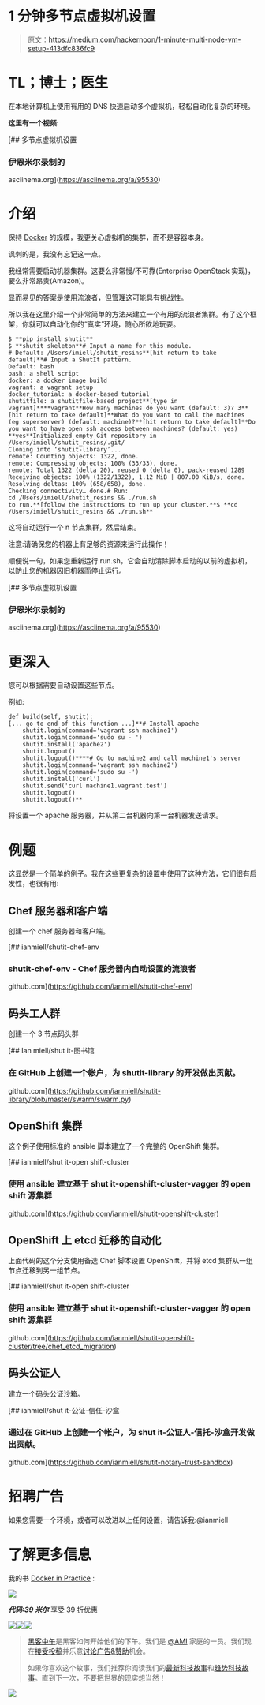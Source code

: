 # 1 分钟多节点虚拟机设置

> 原文：<https://medium.com/hackernoon/1-minute-multi-node-vm-setup-413dfc836fc9>

# TL；博士；医生

在本地计算机上使用有用的 DNS 快速启动多个虚拟机，轻松自动化复杂的环境。

**这里有一个视频:**

[](https://asciinema.org/a/95530) [## 多节点虚拟机设置

### 伊恩米尔录制的

asciinema.org](https://asciinema.org/a/95530) 

# 介绍

保持 [Docker](https://hackernoon.com/tagged/docker) 的规模，我更关心虚拟机的集群，而不是容器本身。

讽刺的是，我没有忘记这一点。

我经常需要启动机器集群。这要么非常慢/不可靠(Enterprise OpenStack 实现)，要么非常昂贵(Amazon)。

显而易见的答案是使用流浪者，但[管理](https://hackernoon.com/tagged/managing)这可能具有挑战性。

所以我在这里介绍一个非常简单的方法来建立一个有用的流浪者集群。有了这个框架，你就可以自动化你的“真实”环境，随心所欲地玩耍。

```
$ **pip install shutit**
$ **shutit skeleton**# Input a name for this module.
# Default: /Users/imiell/shutit_resins**[hit return to take default]**# Input a ShutIt pattern.
Default: bash
bash: a shell script
docker: a docker image build
vagrant: a vagrant setup
docker_tutorial: a docker-based tutorial
shutitfile: a shutitfile-based project**[type in vagrant]****vagrant**How many machines do you want (default: 3)? 3**[hit return to take default]**What do you want to call the machines (eg superserver) (default: machine)?**[hit return to take default]**Do you want to have open ssh access between machines? (default: yes) **yes**Initialized empty Git repository in /Users/imiell/shutit_resins/.git/
Cloning into ‘shutit-library’...
remote: Counting objects: 1322, done.
remote: Compressing objects: 100% (33/33), done.
remote: Total 1322 (delta 20), reused 0 (delta 0), pack-reused 1289
Receiving objects: 100% (1322/1322), 1.12 MiB | 807.00 KiB/s, done.
Resolving deltas: 100% (658/658), done.
Checking connectivity… done.# Run:
cd /Users/imiell/shutit_resins && ./run.sh
to run.**[follow the instructions to run up your cluster.**$ **cd /Users/imiell/shutit_resins && ./run.sh**
```

这将自动运行一个 n 节点集群，然后结束。

注意:请确保您的机器上有足够的资源来运行此操作！

顺便说一句，如果您重新运行 run.sh，它会自动清除脚本启动的以前的虚拟机，以防止您的机器因旧机器而停止运行。

[](https://asciinema.org/a/95530) [## 多节点虚拟机设置

### 伊恩米尔录制的

asciinema.org](https://asciinema.org/a/95530) 

# 更深入

您可以根据需要自动设置这些节点。

例如:

```
def build(self, shutit):
[... go to end of this function ...]**# Install apache
    shutit.login(command='vagrant ssh machine1')
    shutit.login(command='sudo su - ')
    shutit.install('apache2')
    shutit.logout()
    shutit.logout()****# Go to machine2 and call machine1's server
    shutit.login(command='vagrant ssh machine2')
    shutit.login(command='sudo su -')
    shutit.install('curl')
    shutit.send('curl machine1.vagrant.test')
    shutit.logout()
    shutit.logout()**
```

将设置一个 apache 服务器，并从第二台机器向第一台机器发送请求。

# **例题**

这显然是一个简单的例子。我在这些更复杂的设置中使用了这种方法，它们很有启发性，也很有用:

## Chef 服务器和客户端

创建一个 chef 服务器和客户端。

[](https://github.com/ianmiell/shutit-chef-env) [## ianmiell/shutit-chef-env

### shutit-chef-env - Chef 服务器内自动设置的流浪者

github.com](https://github.com/ianmiell/shutit-chef-env) 

## 码头工人群

创建一个 3 节点码头群

[](https://github.com/ianmiell/shutit-library/blob/master/swarm/swarm.py) [## Ian miell/shut it-图书馆

### 在 GitHub 上创建一个帐户，为 shutit-library 的开发做出贡献。

github.com](https://github.com/ianmiell/shutit-library/blob/master/swarm/swarm.py) 

## OpenShift 集群

这个例子使用标准的 ansible 脚本建立了一个完整的 OpenShift 集群。

[](https://github.com/ianmiell/shutit-openshift-cluster) [## ianmiell/shut it-open shift-cluster

### 使用 ansible 建立基于 shut it-openshift-cluster-vagger 的 open shift 源集群

github.com](https://github.com/ianmiell/shutit-openshift-cluster) 

## OpenShift 上 etcd 迁移的自动化

上面代码的这个分支使用备选 Chef 脚本设置 OpenShift，并将 etcd 集群从一组节点迁移到另一组节点。

[](https://github.com/ianmiell/shutit-openshift-cluster/tree/chef_etcd_migration) [## ianmiell/shut it-open shift-cluster

### 使用 ansible 建立基于 shut it-openshift-cluster-vagger 的 open shift 源集群

github.com](https://github.com/ianmiell/shutit-openshift-cluster/tree/chef_etcd_migration) 

## 码头公证人

建立一个码头公证沙箱。

[](https://github.com/ianmiell/shutit-notary-trust-sandbox) [## ianmiell/shut it-公证-信任-沙盒

### 通过在 GitHub 上创建一个帐户，为 shut it-公证人-信托-沙盒开发做出贡献。

github.com](https://github.com/ianmiell/shutit-notary-trust-sandbox) 

# 招聘广告

如果您需要一个环境，或者可以改进以上任何设置，请告诉我:@ianmiell

# 了解更多信息

我的书 [Docker in Practice](http://manning.com/miell/?a_aid=zwischenzugs&a_bid=e0d48f62) :

![](img/b89fe083a23c57654b75ab6836751a4a.png)

***代码:39 米尔*** 享受 39 折优惠

[![](img/50ef4044ecd4e250b5d50f368b775d38.png)](http://bit.ly/HackernoonFB)[![](img/979d9a46439d5aebbdcdca574e21dc81.png)](https://goo.gl/k7XYbx)[![](img/2930ba6bd2c12218fdbbf7e02c8746ff.png)](https://goo.gl/4ofytp)

> [黑客中午](http://bit.ly/Hackernoon)是黑客如何开始他们的下午。我们是 [@AMI](http://bit.ly/atAMIatAMI) 家庭的一员。我们现在[接受投稿](http://bit.ly/hackernoonsubmission)并乐意[讨论广告&赞助](mailto:partners@amipublications.com)机会。
> 
> 如果你喜欢这个故事，我们推荐你阅读我们的[最新科技故事](http://bit.ly/hackernoonlatestt)和[趋势科技故事](https://hackernoon.com/trending)。直到下一次，不要把世界的现实想当然！

![](img/be0ca55ba73a573dce11effb2ee80d56.png)